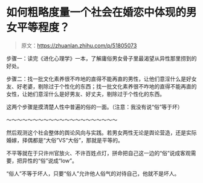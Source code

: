 # 如何粗略度量一个社会在婚恋中体现的男女平等程度？

> 原文：<https://zhuanlan.zhihu.com/p/51805073>

步骤一：读完《进化心理学》一本，了解庸俗男女骨子里最渴望从异性那里捞到的好处。

步骤二：找一批文化素养很不咋地的直得不能再直的男性，让他们意淫什么是好女友、好老婆，剔除过于个性化的东西；找一批文化素养很不咋地的直得不能再直的女性，让她们意淫什么是好男友、好丈夫，剔除过于个性化的东西。

这两个步骤是摸清楚人性中普遍的俗的一面。（注意：我没有说“俗”等于坏）

～～～～～～～～～～～～～～～～～～～～～

然后观测这个社会整体的舆论风向与实践。若男女两性无论是舆论营造，还是实际婚嫁，择偶都是“大俗”VS“大俗”，那就是平等的。

不平等就在于只许州官放火、不许百姓点灯，拼命把自己这一边的“俗”说成客观需要，把异性的“俗”说成“low”。

“俗人”不等于坏人，只要“俗人”允许他人俗气的对待自己，他就不是坏人。